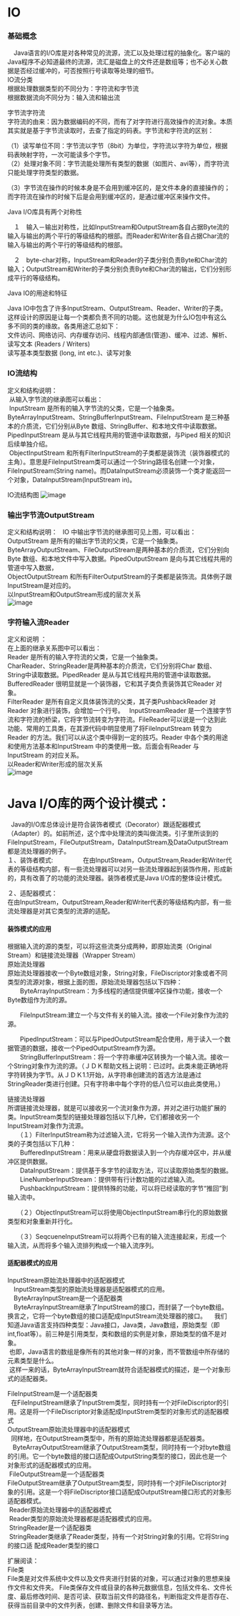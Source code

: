 # IO
### 基础概念
　Java语言的I/O库是对各种常见的流源，流汇以及处理过程的抽象化。客户端的Java程序不必知道最终的流源，流汇是磁盘上的文件还是数组等；也不必关心数据是否经过缓冲的，可否按照行号读取等处理的细节。						
IO流分类			
根据处理数据类型的不同分为：字符流和字节流 				
根据数据流向不同分为：输入流和输出流 			

字节流字符流				
字符流的由来：因为数据编码的不同，而有了对字符进行高效操作的流对象。本质其实就是基于字节流读取时，去查了指定的码表。字节流和字符流的区别：                     

（1）读写单位不同：字节流以字节（8bit）为单位，字符流以字符为单位，根据码表映射字符，一次可能读多个字节。	                 		                  	    
（2）处理对象不同：字节流能处理所有类型的数据（如图片、avi等），而字符流只能处理字符类型的数据。             

（3）字节流在操作的时候本身是不会用到缓冲区的，是文件本身的直接操作的；而字符流在操作的时候下后是会用到缓冲区的，是通过缓冲区来操作文件。               			

Java I/O库具有两个对称性        

　１　输入－输出对称性，比如InputStream和OutputStream各自占据Byte流的输入与输出的两个平行的等级结构的根部。而Reader和Writer各自占据Char流的输入与输出的两个平行的等级结构的根部。	          
 
　２　byte-char对称，InputStream和Reader的子类分别负责Byte和Char流的输入；OutputStream和Writer的子类分别负责Byte和Char流的输出，它们分别形成平行的等级结构。	                				

Java IO的用途和特征	            

Java IO中包含了许多InputStream、OutputStream、Reader、Writer的子类。这样设计的原因是让每一个类都负责不同的功能。这也就是为什么IO包中有这么多不同的类的缘故。各类用途汇总如下：					
文件访问、网络访问、内存缓存访问、线程内部通信(管道)、缓冲、过滤、解析、读写文本 (Readers / Writers)		
读写基本类型数据 (long, int etc.)、读写对象	                 					

### IO流结构
定义和结构说明：              			
 从输入字节流的继承图可以看出：          				
 InputStream 是所有的输入字节流的父类，它是一个抽象类。                         		
 ByteArrayInputStream、StringBufferInputStream、FileInputStream 是三种基本的介质流，它们分别从Byte 数组、StringBuffer、和本地文件中读取数据。                  	
 PipedInputStream 是从与其它线程共用的管道中读取数据，与Piped 相关的知识后续单独介绍。	              			
 ObjectInputStream 和所有FilterInputStream的子类都是装饰流（装饰器模式的主角）。意思是FileInputStream类可以通过一个String路径名创建一个对象， FileInputStream(String name)。而DataInputStream必须装饰一个类才能返回一个对象，DataInputStream(InputStream in)。                   			


IO流结构图
![image](https://github.com/miozeng/Review/blob/master/%E5%9F%BA%E7%A1%80/%E5%9B%BE%E7%89%871.png)

### 输出字节流OutputStream 
定义和结构说明：                        
IO 中输出字节流的继承图可见上图，可以看出：                                
OutputStream 是所有的输出字节流的父类，它是一个抽象类。                                   
ByteArrayOutputStream、FileOutputStream是两种基本的介质流，它们分别向Byte 数组、和本地文件中写入数据。PipedOutputStream 是向与其它线程共用的管道中写入数据，                       
ObjectOutputStream 和所有FilterOutputStream的子类都是装饰流。具体例子跟InputStream是对应的。                 
以InputStream和OutputStream形成的层次关系                     
![image](https://github.com/miozeng/Review/blob/master/%E5%9F%BA%E7%A1%80/%E5%9B%BE%E7%89%872.png)

### 字符输入流Reader 
定义和说明 ： 	       	
在上面的继承关系图中可以看出：                                 		
Reader 是所有的输入字符流的父类，它是一个抽象类。                          		
CharReader、StringReader是两种基本的介质流，它们分别将Char 数组、String中读取数据。PipedReader 是从与其它线程共用的管道中读取数据。           	
BufferedReader 很明显就是一个装饰器，它和其子类负责装饰其它Reader 对象。           	 
FilterReader 是所有自定义具体装饰流的父类，其子类PushbackReader 对Reader 对象进行装饰，会增加一个行号。	         
InputStreamReader 是一个连接字节流和字符流的桥梁，它将字节流转变为字符流。FileReader可以说是一个达到此功能、常用的工具类，在其源代码中明显使用了将FileInputStream 转变为Reader 的方法。我们可以从这个类中得到一定的技巧。Reader 中各个类的用途和使用方法基本和InputStream 中的类使用一致。后面会有Reader 与InputStream 的对应关系。	             	
以Reader和Writer形成的层次关系	                 	
![image](https://github.com/miozeng/Review/blob/master/%E5%9F%BA%E7%A1%80/%E5%9B%BE%E7%89%873.png)

# Java I/O库的两个设计模式：                		
  Java的I/O库总体设计是符合装饰者模式（Decorator）跟适配器模式（Adapter）的。如前所述，这个库中处理流的类叫做流类。引子里所谈到的FileInputStream，FileOutputStream，DataInputStream及DataOutputStream都是流处理器的例子。               		
１、装饰者模式:                    
在由InputStream，OutputStream,Reader和Writer代表的等级结构内部，有一些流处理器可以对另一些流处理器起到装饰作用，形成新的，具有改善了的功能的流处理器。装饰者模式是Java I/O库的整体设计模式。                 	 	  

２、适配器模式：           	
在由InputStream，OutputStream,Reader和Writer代表的等级结构内部，有一些流处理器是对其它类型的流源的适配。 	              

#### 装饰模式的应用	                      
根据输入流的源的类型，可以将这些流类分成两种，即原始流类（Original Stream）和链接流处理器（Wrapper Stream）                      	
原始流处理器                	
原始流处理器接收一个Byte数组对象，String对象，FileDiscriptor对象或者不同类型的流源对象，根据上面的图，原始流处理器包括以下四种：                     	 
　　ByteArrayInputStream：为多线程的通信提供缓冲区操作功能，接收一个Byte数组作为流的源。     
  
　　FileInputStream:建立一个与文件有关的输入流。接收一个File对象作为流的源。      
  
　　PipedInputStream：可以与PipedOutputStream配合使用，用于读入一个数据管道的数据，接收一个PipedOutputStream作为源。                      	
　　StringBufferInputStream：将一个字符串缓冲区转换为一个输入流。接收一个String对象作为流的源。（ＪＤＫ帮助文档上说明：已过时。此类未能正确地将字符转换为字节。从ＪＤＫ1.1开始，从字符串创建流的首选方法是通过StringReader类进行创建。只有字符串中每个字符的低八位可以由此类使用。）              	


链接流处理器           	
所谓链接流处理器，就是可以接收另一个流对象作为源，并对之进行功能扩展的类。InputStream类型的链接处理器包括以下几种，它们都接收另一个InputStream对象作为流源。              	  
　　（１）FilterInputStream称为过滤输入流，它将另一个输入流作为流源。这个类的子类包括以下几种：              	  
	　　BufferedInputStream：用来从硬盘将数据读入到一个内存缓冲区中，并从缓冲区提供数据。                          	 
	　　DataInputStream：提供基于多字节的读取方法，可以读取原始类型的数据。             	             
	　　LineNumberInputStream：提供带有行计数功能的过滤输入流。                          	
	　　PushbackInputStream：提供特殊的功能，可以将已经读取的字节“推回”到输入流中。
	  
　　（２）ObjectInputStream可以将使用ObjectInputStream串行化的原始数据类型和对象重新并行化。       
  
　　（３）SeqcueneInputStream可以将两个已有的输入流连接起来，形成一个输入流，从而将多个输入流排列构成一个输入流序列。                             	                 
             
#### 适配器模式的应用   	
InputStream原始流处理器中的适配器模式	
　InputStream类型的原始流处理器是适配器模式的应用。	            
　ByteArrayInputStream是一个适配器类	             
　ByteArrayInputStream继承了InputStream的接口，而封装了一个byte数组。换言之，它将一个byte数组的接口适配成InputStream流处理器的接口。	
　我们知道Java语言支持四种类型：Java接口，Java类，Java数组，原始类型（即int,float等）。前三种是引用类型，类和数组的实例是对象，原始类型的值不是对象。                         		
 也即，Java语言的数组是像所有的其他对象一样的对象，而不管数组中所存储的元素类型是什么。                    	
 这样一来的话，ByteArrayInputStream就符合适配器模式的描述，是一个对象形式的适配器类。                                   
 
FileInputStream是一个适配器类	                       	
  在FileInputStream继承了InputStrem类型，同时持有一个对FileDiscriptor的引用。这是将一个FileDiscriptor对象适配成InputStrem类型的对象形式的适配器模式	              	
OutputStream原始流处理器中的适配器模式                          		
  同样地，在OutputStream类型中，所有的原始流处理器都是适配器类。       	                  	
   ByteArrayOutputStream继承了OutputStream类型，同时持有一个对byte数组的引用。它一个byte数组的接口适配成OutputString类型的接口，因此也是一个对象形式的适配器模式的应用。                            		
 FileOutputStream是一个适配器类                              		
FileOutputStream继承了OutputStream类型，同时持有一个对FileDiscriptor对象的引用。这是一个将FileDiscriptor接口适配成OutputStream接口形式的对象形适配器模式。		                                             
 Reader原始流处理器中的适配器模式	                                     	
 Reader类型的原始流处理器都是适配器模式的应用。	                                    	
 StringReader是一个适配器类	                                                           	
 StringReader类继承了Reader类型，持有一个对String对象的引用。它将String的接口适 配成Reader类型的接口	                                     	


扩展阅读：  	
File类 	              
File类是对文件系统中文件以及文件夹进行封装的对象，可以通过对象的思想来操作文件和文件夹。 File类保存文件或目录的各种元数据信息，包括文件名、文件长度、最后修改时间、是否可读、获取当前文件的路径名，判断指定文件是否存在、获得当前目录中的文件列表，创建、删除文件和目录等方法。
		                     


		
